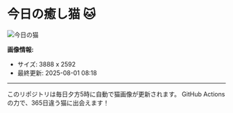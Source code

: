 # 今日の癒し猫 🐱

![今日の猫](https://cdn2.thecatapi.com/images/VT9NOyJqk.jpg)

**画像情報:**
- サイズ: 3888 x 2592
- 最終更新: 2025-08-01 08:18

---

このリポジトリは毎日夕方5時に自動で猫画像が更新されます。
GitHub Actionsの力で、365日違う猫に出会えます！
